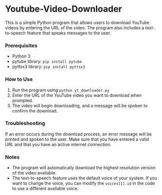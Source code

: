 # Youtube-Video-Downloader

This is a simple Python program that allows users to download YouTube videos by entering the URL of the video. The program also includes a text-to-speech feature that speaks messages to the user.

### Prerequisites
- Python 3
- pytube library: ```pip install pytube```
- pyttsx3 library: ```pip install pyttsx3```

### How to Use

1. Run the program using ```python yt_downloader.py```
2. Enter the URL of the YouTube video you want to download when prompted.
3. The video will begin downloading, and a message will be spoken to confirm the download.

### Troubleshooting

If an error occurs during the download process, an error message will be printed and spoken to the user. Make sure that you have entered a valid URL and that you have an active internet connection.

### Notes

- The program will automatically download the highest resolution version of the video available.
- The text-to-speech feature uses the default voice of your system. If you want to change the voice, you can modify the ```voices[1].id``` in the code to use a different available voice.
